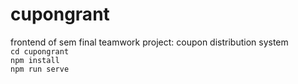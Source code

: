 # cupongrant
frontend of sem final teamwork project: coupon distribution system  
`cd cupongrant`  
`npm install`  
`npm run serve`  
